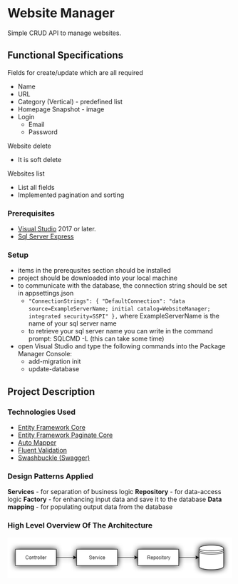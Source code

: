 # Website Manager

Simple CRUD API to manage websites.

## Functional Specifications

Fields for create/update which are all required
* Name
* URL
* Category (Vertical) - predefined list
* Homepage Snapshot - image
* Login
  * Email
  * Password

Website delete
* It is soft delete

Websites list
* List all fields
* Implemented pagination and sorting

### Prerequisites
* [Visual Studio](https://visualstudio.microsoft.com/vs/) 2017 or later.
* [Sql Server Express](https://www.microsoft.com/en-us/download/details.aspx?id=55994)

### Setup
- items in the prerequsites section should be installed
- project should be downloaded into your local machine
- to communicate with the database, the connection string should be set in appsettings.json
  - `"ConnectionStrings": {
    "DefaultConnection": "data source=ExampleServerName; initial catalog=WebsiteManager; integrated security=SSPI"
  },` where ExampleServerName is the name of your sql server name
  - to retrieve your sql server name you can write in the command prompt: SQLCMD -L (this can take some time)
 - open Visual Studio and type the following commands into the Package Manager Console:
   - add-migration init
   - update-database
   
 ## Project Description
 
 ### Technologies Used
 - [Entity Framework Core](https://docs.microsoft.com/en-us/ef/core/)
 - [Entity Framework Paginate Core](https://github.com/wdunn001/EntityFrameworkPaginateCore)
 - [Auto Mapper](https://automapper.org/)
 - [Fluent Validation](https://fluentvalidation.net/)
 - [Swashbuckle (Swagger)](https://github.com/domaindrivendev/Swashbuckle.AspNetCore)
 
### Design Patterns Applied
**Services** - for separation of business logic
**Repository** - for data-access logic
**Factory** - for enhancing input data and save it to the database
**Data mapping** - for populating output data from the database

### High Level Overview Of The Architecture

![Alt text](https://github.com/Zaharikitanov/WebsiteManager/blob/master/controller-service-repo.png)
